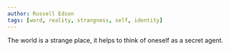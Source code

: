 ```yaml
---
author: Russell Edson
tags: [word, reality, strangness, self, identity]
---
```

The world is a strange place, it helps to think of oneself as a secret agent.

